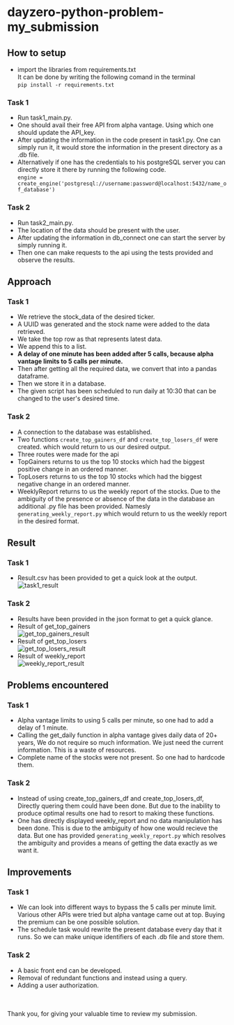 # dayzero-python-problem-my_submission

## How to setup
* import the libraries from requirements.txt <br />
It can be done by writing the following comand in the terminal <br />
```pip install -r requirements.txt```


### Task 1
<!-- one should have the configurations of postgreSQL with them.  -->
* Run task1_main.py.
* One should avail their free API from alpha vantage. Using which one should update the API_key. <br />
* After updating the information in the code present in task1.py.
One can simply run it, it would store the information in the present directory as a .db file. <br />
* Alternatively if one has the credentials to his postgreSQL server you can directly store it there by running the following code.<br />
```engine = create_engine('postgresql://username:password@localhost:5432/name_of_database')```

### Task 2
* Run task2_main.py.
* The location of the data should be present with the user. 
* After updating the information in db_connect one can start the server by simply running it.
* Then one can make requests to the api using the tests provided and observe the results.

## Approach

### Task 1
* We retrieve the stock_data of the desired ticker.
* A UUID was generated and the stock name were added to the data retrieved. 
* We take the top row as that represents latest data. 
* We append this to a list.
* **A delay of one minute has been added after 5 calls, because alpha vantage limits to 5 calls per minute.**
* Then after getting all the required data, we convert that into a pandas dataframe.
* Then we store it in a database.
* The given script has been scheduled to run daily at 10:30 that can be changed to the user's desired time.

### Task 2
* A connection to the database was established.
* Two functions ```create_top_gainers_df``` and ```create_top_losers_df``` were created. which would return to us our desired output. 
* Three routes were made for the api 
* TopGainers returns to us the top 10 stocks which had the biggest positive change in an ordered manner.
* TopLosers returns to us the top 10 stocks which had the biggest negative change in an ordered manner.
* WeeklyReport returns to us the weekly report of the stocks. Due to the ambiguity of the presence or absence of the data in the database an additional 
.py file has been provided. Namesly ```generating_weekly_report.py``` which would return to us the weekly report in the desired format.

## Result

### Task 1
* Result.csv has been provided to get a quick look at the output.
![task1_result](https://github.com/goyalpramod/dayzero-python-problem-my_submission/blob/main/images/task1_result.png)

### Task 2
* Results have been provided in the json format to get a quick glance. 
* Result of get_top_gainers <br />
![get_top_gainers_result](https://github.com/goyalpramod/dayzero-python-problem-my_submission/blob/main/images/get_top_gainers_result.png)
* Result of get_top_losers <br />
![get_top_losers_result](https://github.com/goyalpramod/dayzero-python-problem-my_submission/blob/main/images/get_top_losers_result.png)
* Result of weekly_report <br />
![weekly_report_result](https://github.com/goyalpramod/dayzero-python-problem-my_submission/blob/main/images/weekly_report_result.png)


## Problems encountered

### Task 1
* Alpha vantage limits to using 5 calls per minute, so one had to add a delay of 1 minute. 
* Calling the get_daily function in alpha vantage gives daily data of 20+ years, We do not require so much information. We just need the current information.
This is a waste of resources. 
* Complete name of the stocks were not present. So one had to hardcode them.

### Task 2
* Instead of using create_top_gainers_df and create_top_losers_df, Directly quering them could have been done. But due to the inability to produce optimal results 
one had to resort to making these functions.
* One has directly displayed weekly_report and no data manipulation has been done. This is due to the ambiguity of how one would recieve the data. But one has provided 
```generating_weekly_report.py``` which resolves the ambiguity and provides a means of getting the data exactly as we want it.

## Improvements

### Task 1 
* We can look into different ways to bypass the 5 calls per minute limit. Various other APIs were tried but alpha vantage came out at top. Buying the premium can be one possible solution.
* The schedule task would rewrite the present database every day that it runs. So we can make unique identifiers of each .db file and store them. 


### Task 2
* A basic front end can be developed. 
* Removal of redundant functions and instead using a query.
* Adding a user authorization.

<br />
<br />
<footer> Thank you, for giving your valuable time to review my submission. </footer>
